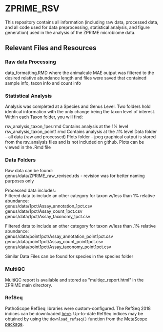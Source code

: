 # ZPRIME_RSV
This repository contains all information (including raw data, processed data, and all code used for data preprocessing, statistical analysis, and figure generation) used in the analysis of the ZPRIME microbiome data. 

## Relevant Files and Resources

### Raw data Processing
data_formatting.RMD where the animalcule MAE output was filtered to the desired relative abundance length and files were saved that contained sample info, taxon info and count info

### Statistical Analysis
Analysis was completed at a Species and Genus Level. Two folders hold identical information with the only change being the taxon level of interest. Within each Taxon folder, you will find:

rsv_analysis_taxon_1per.rmd Contains analysis at the 1% level
rsv_analysis_taxon_point1.rmd Contains analysis at the .1% level
Data folder - all data (raw and processed)
Plots folder - jpeg graphical output is stored from the rsv_analysis files and is not included on github. Plots can be viewed in the .Rmd file

### Data Folders
Raw data can be found: <br>
genus/data/ZPRIME_raw_revised.rds - revision was for better naming purposes only

Processed data includes: <br>
Filtered data to include an other category for taxon w/less than 1% relative abundance:<br>
genus/data/1pct/Assay_annotation_1pct.csv <br>
genus/data/1pct/Assay_count_1pct.csv <br>
genus/data/1pct/Assay_taxonomy_1pct.csv <br>

Filtered data to include an other category for taxon w/less than .1% relative abundance:<br>
genus/data/point1pct/Assay_annotation_point1pct.csv<br>
genus/data/point1pct/Assay_count_point1pct.csv<br>
genus/data/point1pct/Assay_taxonomy_point1pct.csv<br>

Similar Data Files can be found for species in the species folder<br>

### MultiQC 
MultiQC report is available and stored as "multiqc_report.html" in the ZPRIME main directory.

### RefSeq
PathoScope RefSeq libraries were custom-configured.
The RefSeq 2018 indices can be downloaded [here](https://drive.google.com/file/d/13CP5dQz5GxSQsWZh2qHowf8IXZIAFkov/view?usp=sharin).
Up-to-date RefSeq indices may be obtained by using the `download_refseq()` function from the [MetaScope package](https://compbiomed.github.io/metascope-docs/index.html).

